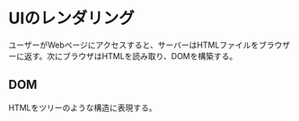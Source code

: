 # UIのレンダリング
ユーザーがWebページにアクセスすると、サーバーはHTMLファイルをブラウザーに返す。次にブラウザはHTMLを読み取り、DOMを構築する。

## DOM
HTMLをツリーのような構造に表現する。